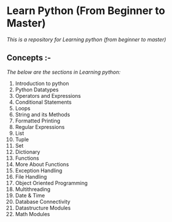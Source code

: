 # Learn Python (From Beginner to Master)
*This is a repository for Learning python (from beginner to master)*

## Concepts :-
*The below are the sections in Learning python:*

1. Introduction to python
2. Python Datatypes
3. Operators and Expressions
4. Conditional Statements
5. Loops
6. String and its Methods
7. Formatted Printing
8. Regular Expressions
9. List
10. Tuple
11. Set
12. Dictionary
13. Functions
14. More About Functions
15. Exception Handling
16. File Handling
17. Object Oriented Programming
18. Multithreading
19. Date & Time
20. Database Connectivity
21. Datastructure Modules
22. Math Modules